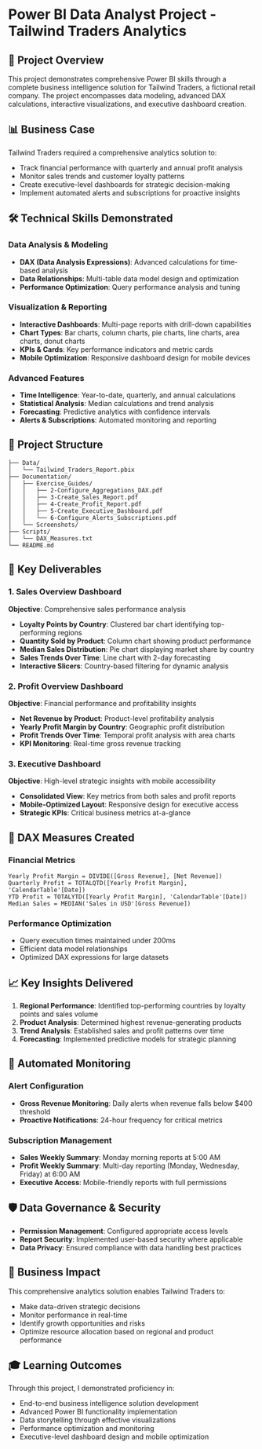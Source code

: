 # Power BI Data Analyst Project - Tailwind Traders Analytics

## 🎯 Project Overview

This project demonstrates comprehensive Power BI skills through a complete business intelligence solution for Tailwind Traders, a fictional retail company. The project encompasses data modeling, advanced DAX calculations, interactive visualizations, and executive dashboard creation.

## 📊 Business Case

Tailwind Traders required a comprehensive analytics solution to:
- Track financial performance with quarterly and annual profit analysis
- Monitor sales trends and customer loyalty patterns
- Create executive-level dashboards for strategic decision-making
- Implement automated alerts and subscriptions for proactive insights

## 🛠️ Technical Skills Demonstrated

### Data Analysis & Modeling
- **DAX (Data Analysis Expressions)**: Advanced calculations for time-based analysis
- **Data Relationships**: Multi-table data model design and optimization
- **Performance Optimization**: Query performance analysis and tuning

### Visualization & Reporting
- **Interactive Dashboards**: Multi-page reports with drill-down capabilities
- **Chart Types**: Bar charts, column charts, pie charts, line charts, area charts, donut charts
- **KPIs & Cards**: Key performance indicators and metric cards
- **Mobile Optimization**: Responsive dashboard design for mobile devices

### Advanced Features
- **Time Intelligence**: Year-to-date, quarterly, and annual calculations
- **Statistical Analysis**: Median calculations and trend analysis
- **Forecasting**: Predictive analytics with confidence intervals
- **Alerts & Subscriptions**: Automated monitoring and reporting

## 📁 Project Structure

```
├── Data/
│   └── Tailwind_Traders_Report.pbix
├── Documentation/
│   ├── Exercise_Guides/
│   │   ├── 2-Configure_Aggregations_DAX.pdf
│   │   ├── 3-Create_Sales_Report.pdf
│   │   ├── 4-Create_Profit_Report.pdf
│   │   ├── 5-Create_Executive_Dashboard.pdf
│   │   └── 6-Configure_Alerts_Subscriptions.pdf
│   └── Screenshots/
├── Scripts/
│   └── DAX_Measures.txt
└── README.md
```

## 🎨 Key Deliverables

### 1. Sales Overview Dashboard
**Objective**: Comprehensive sales performance analysis
- **Loyalty Points by Country**: Clustered bar chart identifying top-performing regions
- **Quantity Sold by Product**: Column chart showing product performance
- **Median Sales Distribution**: Pie chart displaying market share by country
- **Sales Trends Over Time**: Line chart with 2-day forecasting
- **Interactive Slicers**: Country-based filtering for dynamic analysis

### 2. Profit Overview Dashboard
**Objective**: Financial performance and profitability insights
- **Net Revenue by Product**: Product-level profitability analysis
- **Yearly Profit Margin by Country**: Geographic profit distribution
- **Profit Trends Over Time**: Temporal profit analysis with area charts
- **KPI Monitoring**: Real-time gross revenue tracking

### 3. Executive Dashboard
**Objective**: High-level strategic insights with mobile accessibility
- **Consolidated View**: Key metrics from both sales and profit reports
- **Mobile-Optimized Layout**: Responsive design for executive access
- **Strategic KPIs**: Critical business metrics at-a-glance

## 🔧 DAX Measures Created

### Financial Metrics
```dax
Yearly Profit Margin = DIVIDE([Gross Revenue], [Net Revenue])
Quarterly Profit = TOTALQTD([Yearly Profit Margin], 'CalendarTable'[Date])
YTD Profit = TOTALYTD([Yearly Profit Margin], 'CalendarTable'[Date])
Median Sales = MEDIAN('Sales in USD'[Gross Revenue])
```

### Performance Optimization
- Query execution times maintained under 200ms
- Efficient data model relationships
- Optimized DAX expressions for large datasets

## 📈 Key Insights Delivered

1. **Regional Performance**: Identified top-performing countries by loyalty points and sales volume
2. **Product Analysis**: Determined highest revenue-generating products
3. **Trend Analysis**: Established sales and profit patterns over time
4. **Forecasting**: Implemented predictive models for strategic planning

## 🔔 Automated Monitoring

### Alert Configuration
- **Gross Revenue Monitoring**: Daily alerts when revenue falls below $400 threshold
- **Proactive Notifications**: 24-hour frequency for critical metrics

### Subscription Management
- **Sales Weekly Summary**: Monday morning reports at 5:00 AM
- **Profit Weekly Summary**: Multi-day reporting (Monday, Wednesday, Friday) at 6:00 AM
- **Executive Access**: Mobile-friendly reports with full permissions

## 🛡️ Data Governance & Security

- **Permission Management**: Configured appropriate access levels
- **Report Security**: Implemented user-based security where applicable
- **Data Privacy**: Ensured compliance with data handling best practices

## 💼 Business Impact

This comprehensive analytics solution enables Tailwind Traders to:
- Make data-driven strategic decisions
- Monitor performance in real-time
- Identify growth opportunities and risks
- Optimize resource allocation based on regional and product performance

## 🎓 Learning Outcomes

Through this project, I demonstrated proficiency in:
- End-to-end business intelligence solution development
- Advanced Power BI functionality implementation
- Data storytelling through effective visualizations
- Performance optimization and monitoring
- Executive-level dashboard design and mobile optimization
